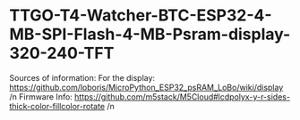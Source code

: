 # TTGO-T4-Watcher-BTC-ESP32-4-MB-SPI-Flash-4-MB-Psram-display-320-240-TFT

Sources of information:
For the display:  https://github.com/loboris/MicroPython_ESP32_psRAM_LoBo/wiki/display /n
Firmware Info:    https://github.com/m5stack/M5Cloud#lcdpolyx-y-r-sides-thick-color-fillcolor-rotate /n



